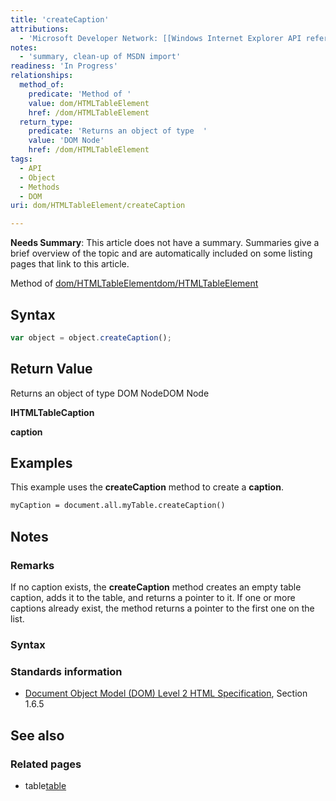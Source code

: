 ```yaml
---
title: 'createCaption'
attributions:
  - 'Microsoft Developer Network: [[Windows Internet Explorer API reference](http://msdn.microsoft.com/en-us/library/ie/hh828809%28v=vs.85%29.aspx) Article]'
notes:
  - 'summary, clean-up of MSDN import'
readiness: 'In Progress'
relationships:
  method_of:
    predicate: 'Method of '
    value: dom/HTMLTableElement
    href: /dom/HTMLTableElement
  return_type:
    predicate: 'Returns an object of type  '
    value: 'DOM Node'
    href: /dom/HTMLTableElement
tags:
  - API
  - Object
  - Methods
  - DOM
uri: dom/HTMLTableElement/createCaption

---
```

**Needs Summary**: This article does not have a summary. Summaries give a brief overview of the topic and are automatically included on some listing pages that link to this article.

Method of [dom/HTMLTableElement](/dom/HTMLTableElement)[dom/HTMLTableElement](/dom/HTMLTableElement)

## Syntax

``` js
var object = object.createCaption();
```

## Return Value

Returns an object of type DOM NodeDOM Node

**IHTMLTableCaption**

**caption**

## Examples

This example uses the **createCaption** method to create a **caption**.

``` html
myCaption = document.all.myTable.createCaption()
```

## Notes

### Remarks

If no caption exists, the **createCaption** method creates an empty table caption, adds it to the table, and returns a pointer to it. If one or more captions already exist, the method returns a pointer to the first one on the list.

### Syntax

### Standards information

-   [Document Object Model (DOM) Level 2 HTML Specification](http://go.microsoft.com/fwlink/p/?linkid=196991), Section 1.6.5

## See also

### Related pages

-   table[table](/html/elements/table)
